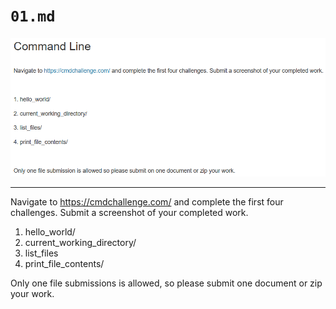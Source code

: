 # `01.md`

![01.png](Images/01.png)

---

Navigate to https://cmdchallenge.com/ and complete the first four challenges. Submit a screenshot of your completed work.

1. hello_world/
2. current_working_directory/
3. list_files
4. print_file_contents/

Only one file submissions is allowed, so please submit one document or zip your work.
